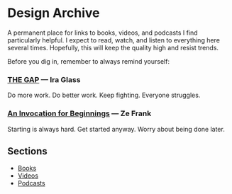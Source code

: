 # Design Archive

A permanent place for links to books, videos, and podcasts I find particularly helpful. I expect to read, watch, and listen to everything here several times. Hopefully, this will keep the quality high and resist trends.

Before you dig in, remember to always remind yourself:

### [THE GAP](https://vimeo.com/85040589) — Ira Glass

Do more work. Do better work. Keep fighting. Everyone struggles.

### [An Invocation for Beginnings](https://www.youtube.com/watch?v=RYlCVwxoL_g) — Ze Frank

Starting is always hard. Get started anyway. Worry about being done later.

## Sections

* [Books](https://github.com/danritz/design-archive/blob/master/books.md)
* [Videos](https://github.com/danritz/design-archive/blob/master/videos.md)
* [Podcasts](https://github.com/danritz/design-archive/blob/master/podcasts.md)
